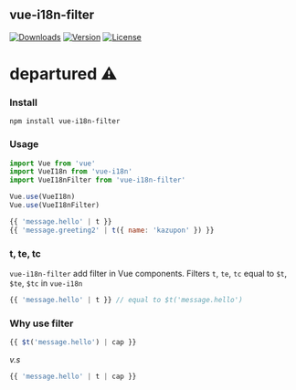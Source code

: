 ## vue-i18n-filter

<a href="https://npmcharts.com/compare/vue-i18n-filter?minimal=true"><img src="https://img.shields.io/npm/dm/vue-i18n-filter.svg" alt="Downloads"></a>
<a href="https://www.npmjs.com/package/vue-i18n-filter"><img src="https://img.shields.io/npm/v/vue-i18n-filter.svg" alt="Version"></a>
<a href="https://www.npmjs.com/package/vue-i18n-filter"><img src="https://img.shields.io/npm/l/vue-i18n-filter.svg" alt="License"></a>

# **departured** ⚠️

### Install

```
npm install vue-i18n-filter
```

### Usage

```JavaScript
import Vue from 'vue'
import VueI18n from 'vue-i18n'
import VueI18nFilter from 'vue-i18n-filter'

Vue.use(VueI18n)
Vue.use(VueI18nFilter)
```

```vue.js
{{ 'message.hello' | t }}
{{ 'message.greeting2' | t({ name: 'kazupon' }) }}
```

### t, te, tc

`vue-i18n-filter` add filter in Vue components.
Filters `t`, `te`, `tc` equal to `$t`, `$te`, `$tc` in `vue-i18n`

```vue.js
{{ 'message.hello' | t }} // equal to $t('message.hello')
```

### Why use filter

```vue.js
{{ $t('message.hello') | cap }}
```

*v.s*

```vue.js
{{ 'message.hello' | t | cap }}
```
